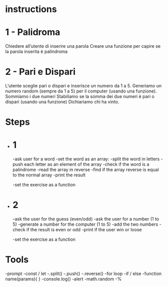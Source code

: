 # instructions

# 1 - Palidroma
Chiedere all’utente di inserire una parola Creare una funzione per capire se la parola inserita è palindroma

# 2 - Pari e Dispari
L’utente sceglie pari o dispari e inserisce un numero da 1 a 5.
Generiamo un numero random (sempre da 1 a 5) per il computer (usando una funzione). Sommiamo i due numeri Stabiliamo se la somma dei due numeri è pari o dispari (usando una funzione) Dichiariamo chi ha vinto.

# Steps

- # 1
    -ask user for a word
    -set the word as an array:
        -split the word in letters
        -push each letter as an element of the array
    -check if the word is a palindrome
        -read the array in reverse
        -find if the array reverse is equal to the normal array
    -print the result

    -set the exercise as a function


- # 2
    -ask the user for the guess (even/odd)
    -ask the user for a number (1 to 5)
    -generate a number for the computer (1 to 5)
    -add the two numbers
    -check if the result is even or odd
    -print if the user win or loose

    -set the exercise as a function 

# Tools

-prompt
-const / let
-.split()
-.push()
-.reverse()
-for loop
-if / else
-function name(params){ }
-console.log()
-alert
-math.random
-%